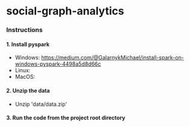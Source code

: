 # social-graph-analytics

### Instructions
#### 1. Install pyspark
  - Windows: https://medium.com/@GalarnykMichael/install-spark-on-windows-pyspark-4498a5d8d66c
  - Linux: 
  - MacOS: 

#### 2. Unzip the data
  - Unzip 'data/data.zip'

#### 3. Run the code from the project root directory
